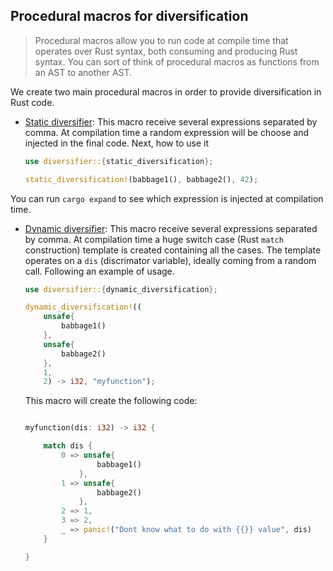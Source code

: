 ## Procedural macros for diversification

> Procedural macros allow you to run code at compile time that operates over Rust syntax, both consuming and producing Rust syntax. You can sort of think of procedural macros as functions from an AST to another AST.

We create two main procedural macros in order to provide diversification in Rust code.

- [Static diversifier](https://github.com/Jacarte/fastly4edge/blob/5ce6e88894158d573d2c17766ce0ba1680f7aa80/wiversify/diversifier/src/lib.rs#L15): This macro receive several expressions separated by comma. At compilation time a random expression will be choose and injected in the final code. Next, how to use it

	```rs
	use diversifier::{static_diversification};

	static_diversification!(babbage1(), babbage2(), 42);

	```

You can run `cargo expand` to see which expression is injected at compilation time.

- [Dynamic diversifier](https://github.com/Jacarte/fastly4edge/blob/5ce6e88894158d573d2c17766ce0ba1680f7aa80/wiversify/diversifier/src/lib.rs#L35): This macro receive several expressions separated by comma. At compilation time a huge switch case (Rust `match` construction) template is created containing all the cases. The template operates on a `dis` (discrimator variable), ideally coming from a random call. Following an example of usage.

	```rs
	use diversifier::{dynamic_diversification};

	dynamic_diversification!((
		unsafe{
			babbage1()
		}, 
		unsafe{
			babbage2()
		}, 
		1, 
		2) -> i32, "myfunction");

	```


	This macro will create the following code:


	```rs

	myfunction(dis: i32) -> i32 {

		match dis {
			0 => unsafe{
					babbage1()
				},
			1 => unsafe{
					babbage2()
				},
			2 => 1,
			3 => 2,
			_ => panic!("Dont know what to do with {{}} value", dis)
		}

	}

	```